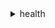<details>

<summary>
health
</summary>

- <details><summary>describe-affected-accounts-for-organization</summary>

  * --event-arn
  * --cli-input-json
  * --cli-input-yaml
  * --starting-token
  * --page-size
  * --max-items
  * --generate-cli-skeleton


- <details><summary>describe-affected-entities</summary>

  * --filter
  * --locale
  * --cli-input-json
  * --cli-input-yaml
  * --starting-token
  * --page-size
  * --max-items
  * --generate-cli-skeleton


- <details><summary>describe-affected-entities-for-organization</summary>

  * --organization-entity-filters
  * --locale
  * --cli-input-json
  * --cli-input-yaml
  * --starting-token
  * --page-size
  * --max-items
  * --generate-cli-skeleton


- <details><summary>describe-entity-aggregates</summary>

  * --event-arns
  * --cli-input-json
  * --cli-input-yaml
  * --generate-cli-skeleton


- <details><summary>describe-event-aggregates</summary>

  * --filter
  * --aggregate-field
  * --cli-input-json
  * --cli-input-yaml
  * --starting-token
  * --page-size
  * --max-items
  * --generate-cli-skeleton


- <details><summary>describe-event-details</summary>

  * --event-arns
  * --locale
  * --cli-input-json
  * --cli-input-yaml
  * --generate-cli-skeleton


- <details><summary>describe-event-details-for-organization</summary>

  * --organization-event-detail-filters
  * --locale
  * --cli-input-json
  * --cli-input-yaml
  * --generate-cli-skeleton


- <details><summary>describe-events</summary>

  * --filter
  * --locale
  * --cli-input-json
  * --cli-input-yaml
  * --starting-token
  * --page-size
  * --max-items
  * --generate-cli-skeleton


- <details><summary>describe-events-for-organization</summary>

  * --filter
  * --locale
  * --cli-input-json
  * --cli-input-yaml
  * --starting-token
  * --page-size
  * --max-items
  * --generate-cli-skeleton


- <details><summary>describe-event-types</summary>

  * --filter
  * --locale
  * --cli-input-json
  * --cli-input-yaml
  * --starting-token
  * --page-size
  * --max-items
  * --generate-cli-skeleton


- <details><summary>describe-health-service-status-for-organization</summary>

  * --cli-input-json
  * --cli-input-yaml
  * --generate-cli-skeleton


- <details><summary>disable-health-service-access-for-organization</summary>

  * --cli-input-json
  * --cli-input-yaml
  * --generate-cli-skeleton


- <details><summary>enable-health-service-access-for-organization</summary>

  * --cli-input-json
  * --cli-input-yaml
  * --generate-cli-skeleton


- <details><summary>help</summary>

  * 


</details>


